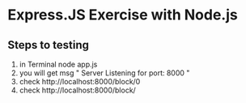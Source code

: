 # Express.JS Exercise with Node.js

## Steps to testing 

1. in Terminal node app.js 
2. you will get msg " Server Listening for port: 8000 "
3. check http://localhost:8000/block/0
4. check http://localhost:8000/block/
